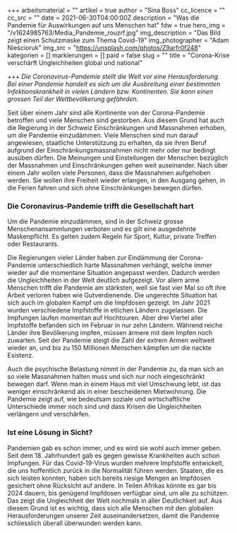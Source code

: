 +++
arbeitsmaterial = ""
artikel = true
author = "Sina Boss"
cc_licence = ""
cc_src = ""
date = 2021-06-30T04:00:00Z
description = "Was die Pandemie für Auswirkungen auf uns Menschen hat"
fdw = true
hero_img = "/v1624985763/Media_Pandemie_rouzrf.jpg"
img_description = "Das Bild zeigt einen Schutzmaske zum Thema Covid-19"
img_photographer = "Adam Nieścioruk"
img_src = "https://unsplash.com/photos/Z9arfr0f248"
kategorien = []
markierungen = []
paid = false
slug = ""
title = "Corona-Krise verschärft Ungleichheiten global und national"

+++
_Die Coronavirus-Pandemie stellt die Welt vor eine Herausforderung. Bei einer Pandemie handelt es sich um die Ausbreitung einer bestimmten Infektionskrankheit in vielen Ländern bzw. Kontinenten. Sie kann einen grossen Teil der Weltbevölkerung gefährden._

Seit über einem Jahr sind alle Kontinente von der Corona-Pandemie betroffen und viele Menschen sind gestorben. Aus diesem Grund hat auch die Regierung in der Schweiz Einschränkungen und Massnahmen erhoben, um die Pandemie einzudämmen. Viele Menschen sind nun darauf angewiesen, staatliche Unterstützung zu erhalten, da sie ihren Beruf aufgrund der Einschränkungsmassnahmen nicht mehr oder nur bedingt ausüben dürfen. Die Meinungen und Einstellungen der Menschen bezüglich der Massnahmen und Einschränkungen gehen weit auseinander. Nach über einem Jahr wollen viele Personen, dass die Massnahmen aufgehoben werden. Sie wollen ihre Freiheit wieder erlangen, in den Ausgang gehen, in die Ferien fahren und sich ohne Einschränkungen bewegen dürfen.

### Die Coronavirus-Pandemie trifft die Gesellschaft hart

Um die Pandemie einzudämmen, sind in der Schweiz grosse Menschenansammlungen verboten und es gilt eine ausgedehnte Maskenpflicht. Es gelten zudem Regeln für Sport, Kultur, private Treffen oder Restaurants.

Die Regierungen vieler Länder haben zur Eindämmung der Corona-Pandemie unterschiedlich harte Massnahmen verhängt, welche immer wieder auf die momentane Situation angepasst werden. Dadurch werden die Ungleichheiten in der Welt deutlich aufgezeigt. Vor allem arme Menschen trifft die Pandemie am stärksten, weil sie fast vier Mal so oft ihre Arbeit verloren haben wie Gutverdienende. Die ungerechte Situation hat sich auch im globalen Kampf um die Impfdosen gezeigt. Im Jahr 2021 wurden verschiedene Impfstoffe in etlichen Ländern zugelassen. Die Impfungen laufen momentan auf Hochtouren. Aber drei Viertel aller Impfstoffe befanden sich im Februar in nur zehn Ländern. Während reiche Länder ihre Bevölkerung impfen, müssen ärmere mit dem Impfen noch zuwarten. Seit der Pandemie steigt die Zahl der extrem Armen weltweit wieder an, und bis zu 150 Millionen Menschen kämpfen um die nackte Existenz.

Auch die psychische Belastung nimmt in der Pandemie zu, da man sich an so viele Massnahmen halten muss und sich nur noch eingeschränkt bewegen darf. Wenn man in einem Haus mit viel Umschwung lebt, ist das weniger einschränkend als in einer bescheidenen Mietwohnung. Die Pandemie zeigt auf, wie bedeutsam soziale und wirtschaftliche Unterschiede immer noch sind und dass Krisen die Ungleichheiten verlängern und verschärfen.

### Ist eine Lösung in Sicht?

Pandemien gab es schon immer, und es wird sie wohl auch immer geben. Seit dem 18. Jahrhundert gab es gegen gewisse Krankheiten auch schon Impfungen. Für das Covid-19-Virus wurden mehrere Impfstoffe entwickelt, die uns hoffentlich zurück in die Normalität führen werden. Staaten, die es sich leisten konnten, haben sich bereits riesige Mengen an Impfdosen gesichert ohne Rücksicht auf andere. In Teilen Afrikas könnte es gar bis 2024 dauern, bis genügend Impfdosen verfügbar sind, um alle zu schützen. Das zeigt die Ungleichheit der Welt nochmals in aller Deutlichkeit auf. Aus diesem Grund ist es wichtig, dass sich alle Menschen mit den globalen Herausforderungen unserer Zeit auseinandersetzen, damit die Pandemie schliesslich überall überwunden werden kann.